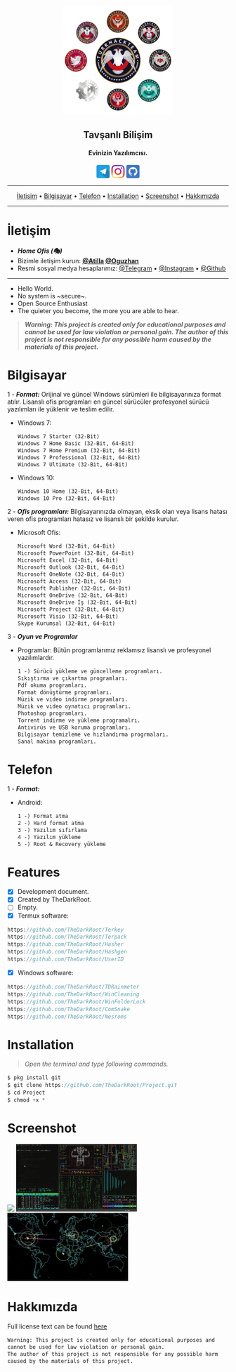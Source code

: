 <p align="center"><a href="https://turkhackteam.org"><img src="https://raw.githubusercontent.com/TheDarkRoot/FileStore/master/Images/TheDarkRoot/Banner.png" width="250"></a></p>
<h2 align="center"><b>Tavşanlı Bilişim</b></h2>
<h4 align="center">Evinizin Yazılımcısı.</h4>
</p>
<p align="center"><a href="center"><a href="https://t.me/TavsanliBilisim"><img src="https://raw.githubusercontent.com/TheDarkRoot/FileStore/master/Images/TheDarkRoot/Telegram.png" width="30"></a>     <a href="center"><a href="https://instagram.com/TavsanliBilisim"><img src="https://raw.githubusercontent.com/TheDarkRoot/FileStore/master/Images/TheDarkRoot/Instagram.png" width="30"></a>     <a href="center"><a href="https://github.com/TavsanliBilisim"><img src="https://raw.githubusercontent.com/TheDarkRoot/FileStore/master/Images/TheDarkRoot/Github.png" width="30"></a></p>
</p>
<hr>
<p align="center"><a href="#İletişim">İletişim</a> &bull; <a href="#Bilgisayar">Bilgisayar</a> &bull; <a href="#Telefon">Telefon</a> &bull; <a href="#Installation">Installation</a> &bull; <a href="#Screenshot">Screenshot</a> &bull; <a href="#Hakkımızda">Hakkımızda</a></p>
<hr>


# İletişim

- ***Home Ofis (🎭)***
- Bizimle iletişim kurun: **[@Atilla](https://t.me/LeeJunFan43) [@Oguzhan](https://t.me/Ghost_Man4307)**
- Resmi sosyal medya hesaplarımız: [@Telegram](https://t.me/TavsanliBilisim) &bull; [@Instagram](https://instagram.com/TavsanliBilisim) &bull; [@Github](https://github.com/TavsanliBilisim)
----------
- Hello World.
- No system is ~secure~.
- Open Source Enthusiast
- The quieter you become, the more you are able to hear.

> ***Warning: This project is created only for educational purposes and cannot be used for law violation or personal gain.
The author of this project is not responsible for any possible harm caused by the materials of this project.***

# Bilgisayar
1 - ***Format:***
    Orijinal ve güncel Windows sürümleri ile bilgisayarınıza format atılır.
    Lisanslı ofis programları en güncel sürücüler profesyonel sürücü yazılımları ile yüklenir ve teslim edilir.
   * Windows 7:
     ```
     Windows 7 Starter (32-Bit)
     Windows 7 Home Basic (32-Bit, 64-Bit)
     Windows 7 Home Premium (32-Bit, 64-Bit)
     Windows 7 Professional (32-Bit, 64-Bit)
     Windows 7 Ultimate (32-Bit, 64-Bit)
     ```
   * Windows 10:
     ```
     Windows 10 Home (32-Bit, 64-Bit)
     Windows 10 Pro (32-Bit, 64-Bit)
     ```
2 - ***Ofis programları:***
    Bilgisayarınızda olmayan, eksik olan veya lisans hatası veren ofis programları hatasız ve lisanslı bir şekilde kurulur.
   * Microsoft Ofis:
     ```
     Microsoft Word (32-Bit, 64-Bit)
     Microsoft PowerPoint (32-Bit, 64-Bit)
     Microsoft Excel (32-Bit, 64-Bit)
     Microsoft Outlook (32-Bit, 64-Bit)
     Microsoft OneNote (32-Bit, 64-Bit)
     Microsoft Access (32-Bit, 64-Bit)
     Microsoft Publisher (32-Bit, 64-Bit)
     Microsoft OneDrive (32-Bit, 64-Bit)
     Microsoft OneDrive İş (32-Bit, 64-Bit)
     Microsoft Project (32-Bit, 64-Bit)
     Microsoft Visio (32-Bit, 64-Bit)
     Skype Kurumsal (32-Bit, 64-Bit)
     ```
3 - ***Oyun ve Programlar***
   * Programlar: Bütün programlarımız reklamsız lisanslı ve profesyonel yazılımlardır.
     ```
     1 -) Sürücü yükleme ve güncelleme programları.
     Sıkıştırma ve çıkartma programları.
     Pdf okuma programları.
     Format dönüştürme programları.
     Müzik ve video indirme programları.
     Müzik ve video oynatıcı programları.
     Photoshop programları.
     Torrent indirme ve yükleme programalrı.
     Antivirüs ve USB koruma programları.
     Bilgisayar temizleme ve hızlandırma progrmaları.
     Sanal makina programları.
     ```


# Telefon
1 - ***Format:***
   * Android:
     ```
     1 -) Format atma
     2 -) Hard format atma
     3 -) Yazılım sıfırlama
     4 -) Yazılım yükleme
     5 -) Root & Recovery yükleme
     ```

# Features

- [x] Development document.
- [x] Created by TheDarkRoot.
- [ ] Empty.
- [x] Termux software:
```swift
https://github.com/TheDarkRoot/Terkey
https://github.com/TheDarkRoot/Terpack
https://github.com/TheDarkRoot/Hasher
https://github.com/TheDarkRoot/Hashgen
https://github.com/TheDarkRoot/UserID
```
- [x] Windows software:
```swift
https://github.com/TheDarkRoot/TDRainmeter
https://github.com/TheDarkRoot/WinCleaning
https://github.com/TheDarkRoot/WinFolderLock
https://github.com/TheDarkRoot/ComSnake
https://github.com/TheDarkRoot/Nesroms
```

# Installation

> *Open the terminal and type following commands.*
```swift
$ pkg install git
$ git clone https://github.com/TheDarkRoot/Project.git
$ cd Project
$ chmod +x *
```

# Screenshot

[<img src="https://raw.githubusercontent.com/TheDarkRoot/FileStore/master/Images/Gif/Crypte%20Type.gif" width=275>](https://raw.githubusercontent.com/TheDarkRoot/FileStore/master/Images/Gif/Crypte%20Type.gif)
[<img src="https://raw.githubusercontent.com/TheDarkRoot/FileStore/master/Images/Gif/Hack%20Screen.gif" width=275>](https://raw.githubusercontent.com/TheDarkRoot/FileStore/master/Images/Gif/Hack%20Screen.gif)
[<img src="https://raw.githubusercontent.com/TheDarkRoot/FileStore/master/Images/Gif/Cyber%20Map.gif" width=275>](https://raw.githubusercontent.com/TheDarkRoot/FileStore/master/Images/Gif/Cyber%20Map.gif)

# Hakkımızda

Full license text can be found [here](./Document.go)
```
Warning: This project is created only for educational purposes and cannot be used for law violation or personal gain.
The author of this project is not responsible for any possible harm caused by the materials of this project.
```
